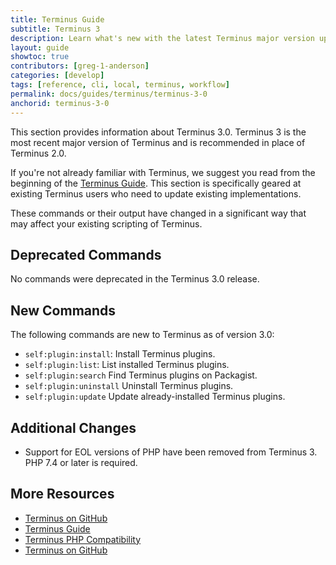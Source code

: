```yaml
---
title: Terminus Guide
subtitle: Terminus 3
description: Learn what's new with the latest Terminus major version upgrade.
layout: guide
showtoc: true
contributors: [greg-1-anderson]
categories: [develop]
tags: [reference, cli, local, terminus, workflow]
permalink: docs/guides/terminus/terminus-3-0
anchorid: terminus-3-0
---
```


This section provides information about Terminus 3.0. Terminus 3 is the most recent major version of Terminus and is recommended in place of Terminus 2.0.

<Alert title="Note" type="info" >

If you're not already familiar with Terminus, we suggest you read from the beginning of the [Terminus Guide](/guides/terminus). This section is specifically geared at existing Terminus users who need to update existing implementations.

</Alert>

These commands or their output have changed in a significant way that may affect your existing scripting of Terminus.

## Deprecated Commands
No commands were deprecated in the Terminus 3.0 release.

## New Commands
The following commands are new to Terminus as of version 3.0:
- `self:plugin:install`: Install Terminus plugins.
- `self:plugin:list`: List installed Terminus plugins.
- `self:plugin:search` Find Terminus plugins on Packagist.
- `self:plugin:uninstall` Uninstall Terminus plugins.
- `self:plugin:update` Update already-installed Terminus plugins.

## Additional Changes
- Support for EOL versions of PHP have been removed from Terminus 3. PHP 7.4 or later is required.

## More Resources

- [Terminus on GitHub](https://github.com/pantheon-systems/terminus)
- [Terminus Guide](/guides/terminus)
- [Terminus PHP Compatibility](/guides/terminus/supported-terminus#php-version-compatibility-matrix)
- [Terminus on GitHub](https://github.com/pantheon-systems/terminus)